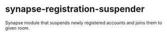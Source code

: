 # synapse-registration-suspender
Synapse module that suspends newly registered accounts and joins them to given room.
